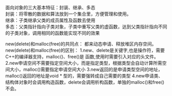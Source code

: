 面向对象的三大基本特征：封装、继承、多态<br>
封装：将零散的数据和算法放到一个集合里，方便管理和使用。<br>
继承：子类继承父类的成员属性及函数去使用<br>
多态：父类指针指向子类对象，子类中重写父类的虚函数，达到父类指针指向不同的子类对象，调用相同的函数能实现不同的效果<br>

new(delete)和malloc(free)的共同点： 都来动态申请、释放堆区内存空间。
new(delete)和malloc(free)的区别：
1.new、delete是关键字,也是操作符，需要C++的编译器支持，malloc()、free()是
函数,使用时需要引入对应的头文件。
2.new申请空间不需要指定空间大小，而是指定类型，根据类型会自动计算所需空间大小，malloc()需要指定申请空间大小
3.new返回的是申请类型空间的地址，malloc()返回的地址是void * 型的，需要强转成自己需要的类型
4.new申请类、结构体对象时会调用构造函数，delete会调用析构函数，单独的malloc()和free()不会。


